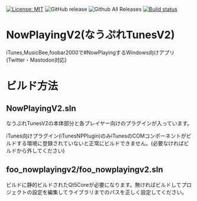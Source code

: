 [![License: MIT](https://img.shields.io/badge/License-MIT-yellow.svg)](https://opensource.org/licenses/MIT)
![GitHub release](https://img.shields.io/github/release/tumugin/NowPlayingV2.svg)
![Github All Releases](https://img.shields.io/github/downloads/tumugin/NowPlayingV2/total.svg)
[![Build status](https://ci.appveyor.com/api/projects/status/1336dspwjeqeuenj/branch/master?svg=true)](https://ci.appveyor.com/project/tumugin/nowplayingv2)

# NowPlayingV2(なうぷれTunesV2)
iTunes,MusicBee,foobar2000で#NowPlayingするWindows向けアプリ(Twitter・Mastodon対応)

# ビルド方法
## NowPlayingV2.sln
なうぷれTunesV2の本体部分と各プレイヤー向けのプラグインが入っています。

iTunes向けプラグイン(iTunesNPPlugin)のみiTunesのCOMコンポーネントがビルドする環境に登録されていないと正常にビルドできません。(必要なければビルドから外してください)

## foo_nowplayingv2/foo_nowplayingv2.sln
ビルドに静的ビルドされたQt5Coreが必要になります。無ければビルドしてプロジェクトの設定を編集してライブラリまでのパスを正しく設定してください。
